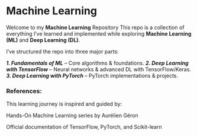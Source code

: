 # Machine Learning

Welcome to my **Machine Learning** Repository
This repo is a collection of everything I’ve learned and implemented while exploring **Machine Learning (ML)** and **Deep Learning (DL)**.

I’ve structured the repo into three major parts:

***1. Fundamentals of ML*** – Core algorithms & foundations.
***2. Deep Learning with TensorFlow*** – Neural networks & advanced DL with TensorFlow/Keras.
***3. Deep Learning with PyTorch*** – PyTorch implementations & projects.

### References:
This learning journey is inspired and guided by:

Hands-On Machine Learning series by Aurélien Géron

Official documentation of TensorFlow, PyTorch, and Scikit-learn
